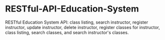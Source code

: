 # RESTful-API-Education-System
RESTful Education System API: class listing, search instructor, register instructor, update instructor, delete instructor, register classes for instructor, class listing, search classes, and search instructor's classes.

